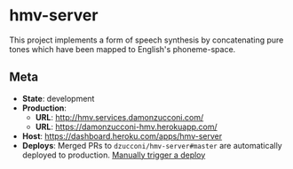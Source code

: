 # hmv-server

This project implements a form of speech synthesis by concatenating pure tones which have been mapped to English's phoneme-space.

## Meta

- **State**: development
- **Production**:
  - **URL**: http://hmv.services.damonzucconi.com/
  - **URL**: https://damonzucconi-hmv.herokuapp.com/
- **Host**: https://dashboard.heroku.com/apps/hmv-server
- **Deploys**: Merged PRs to `dzucconi/hmv-server#master` are automatically deployed to production. [Manually trigger a deploy](https://dashboard.heroku.com/apps/damonzucconi-hmv/deploy)

